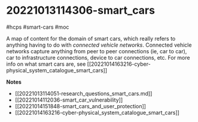 # 20221013114306-smart_cars
#hcps #smart-cars #moc

A map of content for the domain of smart cars, which really refers to anything
having to do with *connected vehicle networks*. Connected vehicle networks
capture anything from peer to peer connections (ie, car to car), car to
infrastructure connections, device to car connections, etc. For more info on what smart cars are, see [[20221014163216-cyber-physical_system_catalogue_smart_cars]]

**Notes**
* [[20221013114051-research_questions_smart_cars.md]]
* [[20221014112036-smart_car_vulnerability]]
* [[20221014151848-smart_cars_and_user_protection]]
* [[20221014163216-cyber-physical_system_catalogue_smart_cars]]
